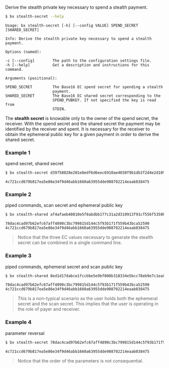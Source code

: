 Derive the stealth private key necessary to spend a stealth payment.
```sh
$ bx stealth-secret --help
```
```
Usage: bx stealth-secret [-h] [--config VALUE] SPEND_SECRET              
[SHARED_SECRET]                                                          

Info: Derive the stealth private key necessary to spend a stealth        
payment.                                                                 

Options (named):

-c [--config]        The path to the configuration settings file.        
-h [--help]          Get a description and instructions for this command.

Arguments (positional):

SPEND_SECRET         The Base16 EC spend secret for spending a stealth   
                     payment.                                            
SHARED_SECRET        The Base16 EC shared secret corresponding to the    
                     SPEND_PUBKEY. If not specified the key is read from 
                     STDIN.
```

The **stealth secret** is knowable only to the owner of the spend secret, the receiver. With the spend secret and the shared secret the payment may be identified by the receiver and spent. It is necessary for the receiver to obtain the ephemeral public key for a given payment in order to derive the shared secret.

### Example 1
spend secret, shared secret
```sh
$ bx stealth-secret d39758028e201e8edf6d6eec6910ae4038f9b1db3f2d4e2d109ed833be94a026 78dac4cad97b62efc67aff4890c3bc799815d144c5f93b171f559b43bca52590
```
```
4c721ccd679b817ea5e86e34f9d46abb1660a63955dde908702214eaab038475
```
### Example 2
piped commands, scan secret and ephemeral public key
```sh
$ bx stealth-shared af4afaeb40810e5f8abdbb177c31a2d310913f91cf556f5350bca10cbfe8b9ec 0247140d2811498679fe9a0467a75ac7aa581476c102d27377bc0232635af8ad36 | bx stealth-secret d39758028e201e8edf6d6eec6910ae4038f9b1db3f2d4e2d109ed833be94a026
```
```
78dac4cad97b62efc67aff4890c3bc799815d144c5f93b171f559b43bca52590
4c721ccd679b817ea5e86e34f9d46abb1660a63955dde908702214eaab038475
```

> Notice that the three EC values necessary to generate the stealth secret can be combined in a single command line.

### Example 3
piped commands, ephemeral secret and scan public key
```sh
$ bx stealth-shared 8ed1d17dabce1fccbbe5e9bf008b318334e5bcc78eb9e7c1ea850b7eb0ddb9c8 031bab84e687e36514eeaf5a017c30d32c1f59dd4ea6629da7970ca374513dd006 | bx stealth-secret  d39758028e201e8edf6d6eec6910ae4038f9b1db3f2d4e2d109ed833be94a026
```
```
78dac4cad97b62efc67aff4890c3bc799815d144c5f93b171f559b43bca52590
4c721ccd679b817ea5e86e34f9d46abb1660a63955dde908702214eaab038475
```

> This is a non-typical scenario as the user holds both the ephemeral secret and the scan secret. This implies that the user is operating in the role of payer and receiver.

### Example 4
parameter reversal
```sh
$ bx stealth-secret 78dac4cad97b62efc67aff4890c3bc799815d144c5f93b171f559b43bca52590 d39758028e201e8edf6d6eec6910ae4038f9b1db3f2d4e2d109ed833be94a026
```
```
4c721ccd679b817ea5e86e34f9d46abb1660a63955dde908702214eaab038475
```

> Notice that the order of the parameters is not consequential.